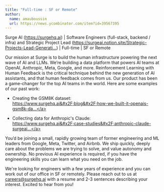 ```yaml
---
title: "Full-time : SF or Remote"
author:
  name: amauboussin
  url: https://news.ycombinator.com/item?id=39567395
---
```

Surge AI (<a href="https:&#x2F;&#x2F;surgehq.ai" rel="nofollow">https:&#x2F;&#x2F;surgehq.ai</a>) | Software Engineers (full-stack, backend &#x2F; infra) and Strategic Project Lead (<a href="https:&#x2F;&#x2F;surgeai.notion.site&#x2F;Strategic-Projects-Lead-Generative-AI-455b7fb94f0d4543a00366d3154da5ec?pvs=74" rel="nofollow">https:&#x2F;&#x2F;surgeai.notion.site&#x2F;Strategic-Projects-Lead-Generati...</a>) | Full-time | SF or Remote

Our mission at Surge is to build the human infrastructure powering the next wave of AI and LLMs. We’re building a data platform that powers AI teams at OpenAI, Anthropic, Meta, Google, and more. Reinforcement Learning with Human Feedback is the critical technique behind the new generation of AI assistants, and that human feedback comes from us. Our product has been a game-changer for the top AI teams in the world. Here are some examples of our past work:

- Creating the GSM8K dataset: <a href="https:&#x2F;&#x2F;www.surgehq.ai&#x2F;blog&#x2F;how-we-built-it-openais-gsm8k-dataset-of-8500-math-problems" rel="nofollow">https:&#x2F;&#x2F;www.surgehq.ai&#x2F;blog&#x2F;how-we-built-it-openais-gsm8k-da...</a>

- Collecting data for Anthropic&#x27;s Claude: <a href="https:&#x2F;&#x2F;www.surgehq.ai&#x2F;case-studies&#x2F;anthropic-claude-surgeai-rlhf-platform" rel="nofollow">https:&#x2F;&#x2F;www.surgehq.ai&#x2F;case-studies&#x2F;anthropic-claude-surgeai...</a>

You’d be joining a small, rapidly growing team of former engineering and ML leaders from Google, Meta, Twitter, and Airbnb. We ship quickly, deeply care about the problems we are trying to solve, and value autonomy and ownership. No previous AI experience is required, if you have the engineering skills you can learn what you need on the job.

We&#x27;re looking for engineers with a few years of experience and you can work out of our office in SF or remotely. Please reach out to us at careers@surgehq.ai with a resume and 2-3 sentences describing your interest. Excited to hear from you!
